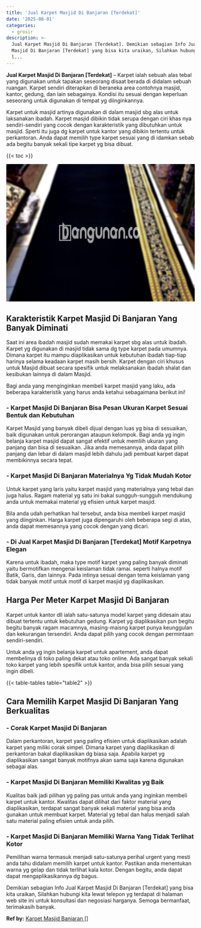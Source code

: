 ```yaml
---
title: 'Jual Karpet Masjid Di Banjaran [Terdekat]'
date: '2025-08-01'
categories:
  - grosir
description: >-
  Jual Karpet Masjid Di Banjaran [Terdekat]. Demikian sebagian Info Jual Karpet
  Masjid Di Banjaran [Terdekat] yang bisa kita uraikan, Silahkan hubungi kita
  l...
---
```


**Jual Karpet Masjid Di Banjaran \[Terdekat\]** – Karpet ialah sebuah alas tebal yang digunakan untuk tapakan seseorang disaat berada di didalam sebuah ruangan. Karpet sendiri diterapkan di beraneka area contohnya masjid, kantor, gedung, dan lain sebagainya. Kondisi itu sesuai dengan keperluan seseorang untuk digunakan di tempat yg diinginkannya.

Karpet untuk masjid artinya digunakan di dalam masjid sbg alas untuk laksanakan ibadah. Karpet masjid dibikin tidak serupa dengan ciri khas nya sendiri-sendiri yang cocok dengan karakteristik yang dibutuhkan untuk masjid. Sperti itu juga dg karpet untuk kantor yang dibikin tertentu untuk perkantoran. Anda dapat memilih type karpet sesuai yang di idamkan sebab ada begitu banyak sekali tipe karpet yg bisa dibuat.

{{< toc >}}

![Jual Karpet Masjid Di Banjaran [Terdekat]](/images/grosir-karpet-murah-78.png)

## Karakteristik Karpet Masjid Di Banjaran Yang Banyak Diminati

Saat ini area ibadah masjid sudah memakai karpet sbg alas untuk ibadah. Karpet yg digunakan di masjid tidak sama dg type karpet pada umumnya. Dimana karpet itu mampu diaplikasikan untuk kebutuhan ibadah tiap-tiap harinya selama keadaan karpet masih bersih. Karpet dengan ciri khusus untuk Masjid dibuat secara spesifik untuk melaksanakan ibadah shalat dan kesibukan lainnya di dalam Masjid.

Bagi anda yang menginginkan membeli karpet masjid yang laku, ada beberapa karakteristik yang harus anda ketahui sebagaimana berikut ini!

### \- Karpet Masjid Di Banjaran Bisa Pesan Ukuran Karpet Sesuai Bentuk dan Kebutuhan

Karpet Masjid yang banyak dibeli dijual dengan luas yg bisa di sesuaikan, baik digunakan untuk perorangan ataupun kelompok. Bagi anda yg ingin belanja karpet masjid dapat sangat efektif untuk memliih ukuran yang panjang dan bisa di sesuaikan. Jika anda memesannya, anda dapat pilih panjang dan lebar di dalam masjid lebih dahulu jadi pembuat karpet dapat membikinnya secara tepat.

### \- Karpet Masjid Di Banjaran Materialnya Yg Tidak Mudah Kotor

Untuk karpet yang laris yaitu karpet masjid yang materialnya yang tebal dan juga halus. Ragam material yg satu ini bakal sungguh-sungguh mendukung anda untuk memakai material yg efisien untuk karpet masjid.

Bila anda udah perhatikan hal tersebut, anda bisa membeli karpet masjid yang diinginkan. Harga karpet juga dipengaruhi oleh beberapa segi di atas, anda dapat memesannya yang cocok dengan yang dicari.

### \- Di Jual Karpet Masjid Di Banjaran \[Terdekat\] Motif Karpetnya Elegan

Karena untuk ibadah, maka type motif karpet yang paling banyak diminati yaitu bermotifkan mengenai keislaman tidak ramai. seperti halnya motif Batik, Garis, dan lainnya. Pada intinya sesuai dengan tema keislaman yang tidak banyak motif untuk motif di karpet masjid yg diaplikasikan.

## Harga Per Meter Karpet Masjid Di Banjaran

Karpet untuk kantor dll ialah satu-satunya model karpet yang didesain atau dibuat tertentu untuk kebutuhan gedung. Karpet yg diaplikasikan pun begitu begitu banyak ragam macamnya, masing-maisng karpet punya keunggulan dan kekurangan tersendiri. Anda dapat pilih yang cocok dengan permintaan sendiri-sendiri.

Untuk anda yg ingin belanja karpet untuk apartement, anda dapat membelinya di toko paling dekat atau toko online. Ada sangat banyak sekali toko karpet yang lebih spesifik untuk kantor, anda bisa pilih sesuai yang ingin dibeli.

{{< table-tables table="table2" >}}

## Cara Memilih Karpet Masjid Di Banjaran Yang Berkualitas

### \- Corak Karpet Masjid Di Banjaran

Dalam perkantoran, karpet yang paling efisien untuk diaplikasikan adalah karpet yang miliki corak simpel. Dimana karpet yang diaplikasikan di perkantoran bakal diaplikasikan dg biasa saja. Apabila karpet yg diaplikasikan sangat banyak motifnya akan sama saja karena digunakan sebagai alas.

### \- Karpet Masjid Di Banjaran Memiliki Kwalitas yg Baik

Kualitas baik jadi pilihan yg paling pas untuk anda yang inginkan membeli karpet untuk kantor. Kwalitas dapat dilihat dari faktor material yang diaplikasikan, terdapat sangat banyak sekali material yang bisa anda gunakan untuk membuat karpet. Material yg tebal dan halus menjadi salah satu material paling efisien untuk anda pilih.

### \- Karpet Masjid Di Banjaran Memiliki Warna Yang Tidak Terlihat Kotor

Pemilihan warna termasuk menjadi satu-satunya perihal urgent yang mesti anda tahu didalam memilih karpet untuk kantor. Pastikan anda menentukan warna yg gelap dan tidak terlihat kala kotor. Dengan begitu, anda dapat dapat mengaplikasikannya dg bagus.

Demikian sebagian Info Jual Karpet Masjid Di Banjaran \[Terdekat\] yang bisa kita uraikan, Silahkan hubungi kita lewat telepon yg terdapat di halaman web site ini untuk konsultasi dan negosiasi harganya. Semoga bermanfaat, terimakasih banyak.

**Ref by:**  [Karpet Masjid Banjaran []](https://id.wikipedia.org/wiki/Karpet)
